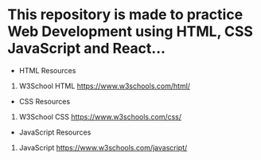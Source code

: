 # This repository is made to practice Web Development using HTML, CSS JavaScript and React...
- HTML Resources

1. W3School HTML  https://www.w3schools.com/html/

* CSS Resources

1. W3School CSS  https://www.w3schools.com/css/

* JavaScript Resources

1. JavaScript  https://www.w3schools.com/javascript/
